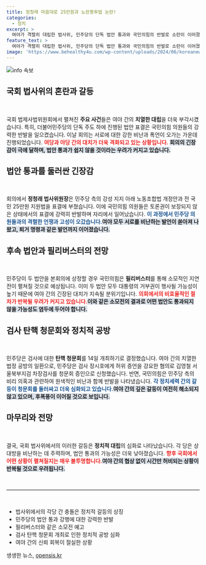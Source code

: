 ```yaml
---
title: 정청래 마음대로 25만원과 노란봉투법 논란!
categories:
  - 정치
excerpt: >
  여야가 격렬히 대립한 법사위, 민주당의 단독 법안 통과와 국민의힘의 반발로 소란이 이어졌다. 필리버스터와 검사 탄핵 청문회 예정, 정치적 갈등은 심화되고 있다. 과연 진짜 빌런은 누구인가?
feature_text: >
  여야가 격렬히 대립한 법사위, 민주당의 단독 법안 통과와 국민의힘의 반발로 소란이 이어졌다. 필리버스터와 검사 탄핵 청문회 예정, 정치적 갈등은 심화되고 있다. 과연 진짜 빌런은 누구인가?
image: 'https://www.behealthy4u.com/wp-content/uploads/2024/06/koreanews.jpg'
---
```


<p><img src="https://www.behealthy4u.com/wp-content/uploads/2024/06/koreanews.jpg" alt="info 속보" /></p>

<h2 data-ke-size="size26">국회 법사위의 혼란과 갈등</h2>

<p data-ke-size="size16">&nbsp;</p>  

<p data-ke-size="size16">국회 법제사법위원회에서 펼쳐진 <b>주요 사건</b>들은 여야 간의 <b>치열한 대립</b>을 더욱 부각시켰습니다. 특히, 더불어민주당의 단독 주도 하에 진행된 법안 표결은 국민의힘 의원들의 강력한 반발을 일으켰습니다. 이날 회의는 서로에 대한 강한 비난과 폭언이 오가는 가운데 진행되었습니다. <b><span style="color: #ee2323;">여당과 야당 간의 대치가 더욱 격화되고 있는 상황입니다.</span></b> <b><span style="background-color: #21538527;">회의의 긴장감이 극에 달하며, 법안 통과가 쉽지 않을 것이라는 우려가 커지고 있습니다.</span></b></p>

<h2 data-ke-size="size26">법안 통과를 둘러싼 긴장감</h2>

<p data-ke-size="size16">&nbsp;</p>  

<p data-ke-size="size16">회의에서 <b>정청래 법사위원장</b>은 민주당 측의 강성 지지 아래 노동조합법 개정안과 전 국민 25만원 지원법을 표결에 부쳤습니다. 이에 국민의힘 의원들은 토론권이 보장되지 않은 상태에서의 표결에 강력히 반발하며 자리에서 일어났습니다. <b><span style="color: #1a5490;">이 과정에서 민주당 의원들과의 격렬한 언쟁과 고성이 오갔습니다.</span></b><b><span style="background-color: #21538527;">여야 모두 서로를 비난하는 발언이 쏟아져 나왔고, 퇴거 명령과 같은 발언까지 이어졌습니다.</span></b></p>

<h2 data-ke-size="size26">후속 법안과 필리버스터의 전망</h2>

<p data-ke-size="size16">&nbsp;</p>  

<p data-ke-size="size16">민주당이 두 법안을 본회의에 상정할 경우 국민의힘은 <b>필리버스터</b>를 통해 소모적인 지연전이 펼쳐질 것으로 예상됩니다. 이미 두 법안 모두 대통령의 거부권이 행사될 가능성이 높기 때문에 여야 간의 긴장된 대치가 지속될 분위기입니다. <b><span style="color: #ee2323;">의회에서의 비효율적인 절차가 반복될 우려가 커지고 있습니다.</span></b><b><span style="background-color: #21538527;">이와 같은 소모전의 결과로 어떤 법안도 통과되지 않을 가능성도 염두에 두어야 합니다.</span></b></p>

<h2 data-ke-size="size26">검사 탄핵 청문회와 정치적 공방</h2>

<p data-ke-size="size16">&nbsp;</p>  

<p data-ke-size="size16">민주당은 검사에 대한 <b>탄핵 청문회</b>를 14일 개최하기로 결정했습니다. 여야 간의 치열한 법정 공방의 일환으로, 민주당은 검사 장시호에게 허위 증언을 강요한 혐의로 김영철 서울북부지검 차장검사를 청문회 증인으로 신청했습니다. 반면, 국민의힘은 민주당 측의 비리 의혹과 관련하여 원색적인 비난과 함께 반발을 나타냈습니다. <b><span style="color: #1a5490;">각 정치세력 간의 갈등이 청문회를 둘러싸고 더욱 심화되고 있습니다.</span></b><b><span style="background-color: #21538527;">여야 간의 깊은 갈등이 여전히 해소되지 않고 있으며, 후폭풍이 이어질 것으로 보입니다.</span></b></p>

<h2 data-ke-size="size26">마무리와 전망</h2>

<p data-ke-size="size16">&nbsp;</p>  

<p data-ke-size="size16">결국, 국회 법사위에서의 이러한 갈등은 <b>정치적 대립</b>의 심화로 나타났습니다. 각 당은 상대방을 비난하는 데 주력하며, 법안 통과의 가능성은 더욱 낮아졌습니다. <b><span style="color: #ee2323;">향후 국회에서 어떤 상황이 펼쳐질지는 매우 불투명합니다.</span></b><b><span style="background-color: #21538527;">여야 간의 협상 없이 시간만 허비되는 상황이 반복될 것으로 우려됩니다.</span></b></p>

<p data-ke-size="size16">&nbsp;</p>  

<hr style="border-top: 1px solid #ccc;"/>   

<p data-ke-size="size16">&nbsp;</p>  

<ul>
  <li>법사위에서의 각당 간 충돌은 정치적 갈등의 상징</li>
  <li>민주당의 법안 통과 강행에 대한 강력한 반발</li>
  <li>필리버스터와 같은 소모전 예고</li>
  <li>검사 탄핵 청문회 개최로 인한 정치적 공방 심화</li>
  <li>여야 간의 신뢰 회복이 절실한 상황</li>
</ul>
생생한 뉴스, <a href="https://opensis.kr" rel="dofollow">opensis.kr</a>



